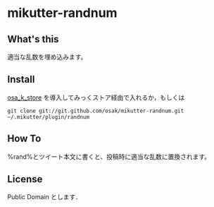 # mikutter-randnum

## What's this
適当な乱数を埋め込みます。

Install
-------
[osa\_k\_store](http://github.com/osak/osa_k_store) を導入してみっくストア経由で入れるか，もしくは

    git clone git://git.github.com/osak/mikutter-randnum.git ~/.mikutter/plugin/randnum

How To
------
%rand%とツイート本文に書くと、投稿時に適当な乱数に置換されます。

License
-------
Public Domain とします．
